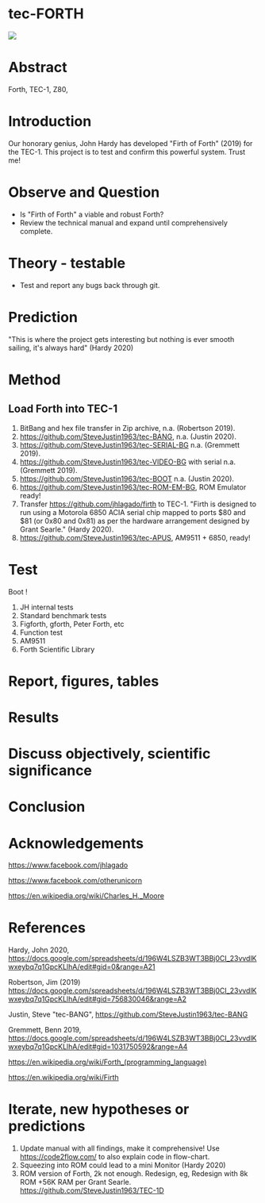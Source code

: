 # tec-FORTH

![](https://github.com/SteveJustin1963/tec-FORTH/blob/master/forth3d-1.png)

# Abstract
Forth, TEC-1, Z80, 

# Introduction 

Our honorary genius, John Hardy has developed "Firth of Forth" (2019) for the TEC-1. This project is to test and confirm this powerful system. Trust me!

# Observe and Question 
* Is "Firth of Forth" a viable and robust Forth?
* Review the technical manual and expand until comprehensively complete.

 
# Theory - testable
* Test and report any bugs back through git. 


# Prediction
"This is where the project gets interesting but nothing is ever smooth sailing, it's always hard" (Hardy 2020)

# Method 

## Load Forth into TEC-1
1. BitBang and hex file transfer in Zip archive, n.a. (Robertson 2019).
2. https://github.com/SteveJustin1963/tec-BANG, n.a. (Justin 2020).
3. https://github.com/SteveJustin1963/tec-SERIAL-BG n.a. (Gremmett 2019).
3. https://github.com/SteveJustin1963/tec-VIDEO-BG with serial n.a. (Gremmett 2019).
4. https://github.com/SteveJustin1963/tec-BOOT n.a. (Justin 2020).
5. https://github.com/SteveJustin1963/tec-ROM-EM-BG, ROM Emulator ready!
6. Transfer https://github.com/jhlagado/firth to TEC-1. "Firth is designed to run using a Motorola 6850 ACIA serial chip mapped to ports $80 and $81 (or 0x80 and 0x81) as per the hardware arrangement designed by Grant Searle." (Hardy 2020). 
8. https://github.com/SteveJustin1963/tec-APUS, AM9511 + 6850, ready!

# Test
Boot !
1. JH internal tests
2. Standard benchmark tests  
3. Figforth, gforth, Peter Forth, etc
4. Function test
5. AM9511
6. Forth Scientific Library

# Report, figures, tables

# Results

# Discuss objectively, scientific significance 

# Conclusion 

# Acknowledgements

https://www.facebook.com/jhlagado

https://www.facebook.com/otherunicorn

https://en.wikipedia.org/wiki/Charles_H._Moore

# References

Hardy, John 2020, https://docs.google.com/spreadsheets/d/196W4LSZB3WT3BBj0CI_23vvdlKwxeybq7q1GpcKLlhA/edit#gid=0&range=A21

Robertson, Jim (2019) https://docs.google.com/spreadsheets/d/196W4LSZB3WT3BBj0CI_23vvdlKwxeybq7q1GpcKLlhA/edit#gid=756830046&range=A2 

Justin, Steve "tec-BANG", https://github.com/SteveJustin1963/tec-BANG

Gremmett, Benn 2019, https://docs.google.com/spreadsheets/d/196W4LSZB3WT3BBj0CI_23vvdlKwxeybq7q1GpcKLlhA/edit#gid=1031750592&range=A4

https://en.wikipedia.org/wiki/Forth_(programming_language)

https://en.wikipedia.org/wiki/Firth

# Iterate, new hypotheses or predictions

1. Update manual with all findings, make it comprehensive! 
Use https://code2flow.com/ to also explain code in flow-chart.
2. Squeezing into ROM could lead to a mini Monitor (Hardy 2020)
3. ROM version of Forth, 2k not enough. Redesign, eg, Redesign with 8k ROM +56K RAM per Grant Searle.
https://github.com/SteveJustin1963/TEC-1D





